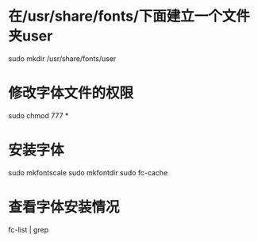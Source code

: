 # 在/usr/share/fonts/下面建立一个文件夹user
sudo mkdir /usr/share/fonts/user
# 修改字体文件的权限
sudo chmod 777 *
# 安装字体
sudo mkfontscale
sudo mkfontdir
sudo fc-cache
# 查看字体安装情况
fc-list | grep <font-name>

